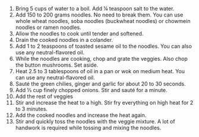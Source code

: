 1. Bring 5 cups of water to a boil. Add ¼ teaspoon salt to the water.
2. Add 150 to 200 grams noodles. No need to break them. You can use whole wheat noodles, soba noodles (buckwheat noodles) or chowmein noodles or ramen noodles.
3. Allow the noodles to cook until tender and softened. 
4. Drain the cooked noodles in a colander.
5. Add 1 to 2 teaspoons of toasted sesame oil to the noodles. You can also use any neutral-flavored oil.
6. While the noodles are cooking, chop and grate the veggies. Also chop the button mushrooms. Set aside.
7. Heat 2.5 to 3 tablespoons of oil in a pan or wok on medium heat. You can use any neutral-flavored oil.
8. Sauté the green chilies, ginger and garlic for about 20 to 30 seconds. 
9. Add ⅓ cup finely chopped onions. Stir and sauté for a minute.
10. Add the rest of veggies
11. Stir and increase the heat to a high. Stir fry everything on high heat for 2 to 3 minutes.
12. Add the cooked noodles and increase the heat again.
13. Stir and quickly toss the noodles with the veggie mixture. A lot of handwork is required while tossing and mixing the noodles.
